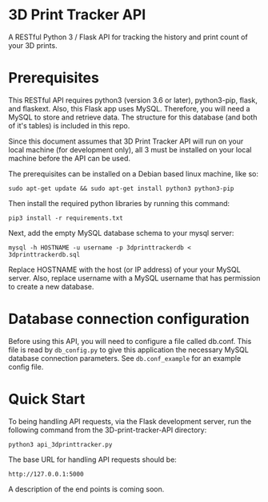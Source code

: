 # 3D Print Tracker API
A RESTful Python 3 / Flask API for tracking the history and print count of your 3D prints. 

# Prerequisites
This RESTful API requires python3 (version 3.6 or later), python3-pip, flask, and flaskext.  Also, this Flask app uses MySQL.
Therefore, you will need a MySQL to store and retrieve data.  The structure for this database (and both of
it's tables) is included in this repo.

Since this document assumes that 3D Print Tracker API will run on your local machine (for development only),
all 3 must be installed on your local machine before the API can be used.

The prerequisites can be installed on a Debian based linux machine, like so:

`sudo apt-get update && sudo apt-get install python3 python3-pip`

Then install the required python libraries by running this command:

`pip3 install -r requirements.txt`

Next, add the empty MySQL database schema to your mysql server:

`mysql -h HOSTNAME -u username -p 3dprinttrackerdb < 3dprinttrackerdb.sql`

Replace HOSTNAME with the host (or IP address) of your your MySQL server.  Also, replace username with a MySQL username that
has permission to create a new database.

# Database connection configuration
Before using this API, you will need to configure a file called db.conf.
This file is read by `db_config.py` to give this application the necessary MySQL database connection parameters.
See `db.conf_example` for an example config file.

# Quick Start
To being handling API requests, via the Flask development server, run the following command from the 3D-print-tracker-API directory:

`python3 api_3dprinttracker.py`

The base URL for handling API requests should be:

`http://127.0.0.1:5000`

A description of the end points is coming soon.
